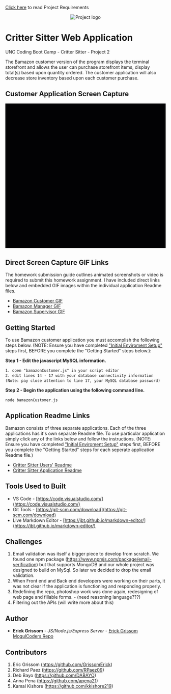 [Click here](https://github.com/GrissomErick/MogulCoders/blob/master/appdocs/ProjectNeed.md) to read Project Requirements

<p align="center">
<img src="https://github.com/GrissomErick/MogulCoders/blob/master/public/img/mogulcoders.png?raw=true" alt="Project logo"></img>
<p></p>

# Critter Sitter Web Application
 UNC Coding Boot Camp - Critter Sitter - Project 2
 <p></p>
 


The Bamazon customer version of the program displays the terminal storefront and allows the user can purchase storefront items, display total(s) based upon quantity ordered. The customer application will also decrease store inventory based upon each customer purchase.

## Customer Application Screen Capture
<img src="https://github.com/GrissomErick/Bamazon/blob/master/images/BamazonCustomer.gif?raw=true" alt="Customer App GIF"></img>
</p>

## Direct Screen Capture GIF Links
The homework submission guide outlines animated screenshots or video is required to submit this homework assignment. I have included direct links below and embedded GIF images within the individual application Readme files.

* <a href="http://s3.amazonaws.com/ewg.uncbc/Bamazon/BamazonCustomer.gif" target="_blank">Bamazon Customer GIF</a>
* <a href="http://s3.amazonaws.com/ewg.uncbc/Bamazon/BamazonManager.gif" target="_blank">Bamazon Manager GIF</a>
* <a href="http://s3.amazonaws.com/ewg.uncbc/Bamazon/BamazonSupervisor.gif" target="_blank">Bamazon Supervisor GIF</a>

## Getting Started
To use Bamazon customer application you must accomplish the following steps below. (NOTE: Ensure you have completed ["Initial Enviroment Setup"](https://github.com/GrissomErick/Bamazon#initial-environment-setup) steps first, BEFORE you complete the "Getting Started" steps below.):

**Step 1 - Edit the javascript MySQL information.**
```
1. open "bamazonCustomer.js" in your script editor
2. edit lines 14 - 17 with your database connectivity information
(Note: pay close attention to line 17, your MySQL database password)
```
**Step 2 - Begin the application using the following command line.**
```
node bamazonCustomer.js
```
## Application Readme Links
Bamazon consists of three separate applications. Each of the three applications has it's own separate Readme file. To use particular  application simply click any of the links below and follow the instructions. (NOTE: Ensure you have completed ["Initial Enviroment Setup"](https://github.com/GrissomErick/Bamazon#initial-environment-setup) steps first, BEFORE you complete the "Getting Started" steps for each seperate application Readme file.)

* [Critter Sitter Users' Readme](https://github.com/GrissomErick/MogulCoders/blob/master/README.md)
* [Critter Sitter Application Readme](https://github.com/GrissomErick/MogulCoders/blob/master/appdocs/MogulCoders.md)


## Tools Used to Built

* VS Code - [https://code.visualstudio.com/](https://code.visualstudio.com/)
* Git Tools - [https://git-scm.com/download](https://git-scm.com/download)
* Live Markdown Editor - [https://jbt.github.io/markdown-editor/](https://jbt.github.io/markdown-editor/)

## Challenges
1. Email validation was itself a bigger piece to develop from scratch.  We found one npm package (https://www.npmjs.com/package/email-verification) but that supports MongoDB and our whole project was designed to build on MySql.  So later we decided to drop the email validation.
2. When Front end and Back end developers were working on their parts, it was not clear if the application is functioning and responding properly.
3. Redefining the repo, photoshop work was done again, redesigning of web page and fillable forms. - (need reasoning language???)
4. Filtering out the APIs (will write more about this)

## Author

* **Erick Grissom** - *JS/Node.js/Express Server* - [Erick Grissom MogulCoders Repo](https://github.com/GrissomErick/MogulCoders)

## Contributors
1. Eric Grissom   (https://github.com/GrissomErick)
2. Richard Paez   (https://github.com/RPaez09)
3. Deb Bayo       (https://github.com/DABAYO)
4. Anna Pena      (https://github.com/apena21)
5. Kamal Kishore  (https://github.com/kkishore219)


